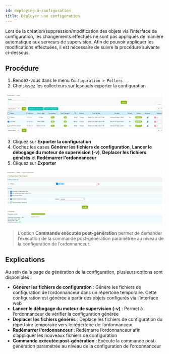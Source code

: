 ```yaml
---
id: deploying-a-configuration
title: Déployer une configuration
---
```


Lors de la création/suppression/modification des objets via l’interface de
configuration, les changements effectués ne sont pas appliqués de manière
automatique aux serveurs de supervision. Afin de pouvoir appliquer les
modifications effectuées, il est nécessaire de suivre la procédure suivante
ci-dessous.

## Procédure

1.  Rendez-vous dans le menu `Configuration > Pollers`
2.  Choisissez les collecteurs sur lesquels exporter la configuration

![image](../../assets/monitoring/monitoring-servers/monitoring-servers-list.png)

3.  Cliquez sur **Exporter la configuration**
4.  Cochez les cases **Générer les fichiers de configuration**, **Lancer le
débogage du moteur de supervision (-v)**, **Deplacer les fichiers générés**
et **Redémarrer l'ordonnanceur**
5.  Cliquez sur **Exporter**

![image](../../assets/monitoring/monitoring-servers/monitoring-servers-generate-configuration.png)

> L’option **Commande exécutée post-génération** permet de demander l’exécution
> de la commande post-génération paramétrée au niveau de la configuration de
> l’ordonnanceur.

## Explications

Au sein de la page de génération de la configuration, plusieurs options sont
disponibles :

- **Générer les fichiers de configuration** : Génère les fichiers de
configuration de l’ordonnanceur dans un répertoire temporaire. Cette
configuration est générée à partir des objets configurés via l’interface web
- **Lancer le débogage du moteur de supervision (-v)** : Permet à
l’ordonnanceur de vérifier la configuration générée
- **Deplacer les fichiers générés** : Déplace les fichiers de configuration du
répertoire temporaire vers le répertoire de l’ordonnanceur
- **Redémarrer l'ordonnanceur** : Redémarre l’ordonnanceur afin d’appliquer
les nouveaux fichiers de configuration
- **Commande exécutée post-génération** : Exécute la commande post-génération
paramétrée au niveau de la configuration de l’ordonnanceur
